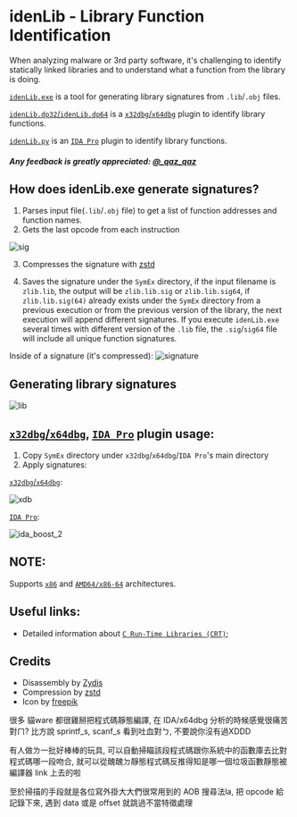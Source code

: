 # idenLib - Library Function Identification

When analyzing malware or 3rd party software, it's challenging to identify statically linked libraries and to understand what a function from the library is doing.

[`idenLib.exe`](https://github.com/secrary/idenLib) is a tool for generating library signatures from `.lib`/`.obj` files.

[`idenLib.dp32`/`idenLib.dp64`](https://github.com/secrary/idenLibX) is a [`x32dbg`/`x64dbg`](https://x64dbg.com) plugin to identify library functions.

[`idenLib.py`](https://github.com/secrary/IDA-scripts/tree/master/idenLib) is an [`IDA Pro`](https://www.hex-rays.com/products/ida/index.shtml) plugin to identify library functions.


##### Any feedback is greatly appreciated: [@_qaz_qaz](https://twitter.com/_qaz_qaz)

## How does idenLib.exe generate signatures?

1. Parses input file(`.lib`/`.obj` file) to get a list of function addresses and function names.
2. Gets the last opcode from each instruction

![sig](https://user-images.githubusercontent.com/16405698/52433535-35442500-2b05-11e9-92a2-7ed0dfb319ab.png)

3. Compresses the signature with [zstd](https://github.com/facebook/zstd)

4. Saves the signature under the `SymEx` directory, if the input filename is `zlib.lib`, the output will be `zlib.lib.sig` or `zlib.lib.sig64`,
if `zlib.lib.sig(64)` already exists under the `SymEx` directory from a previous execution or from the previous version of the library, the next execution will append different signatures.
If you execute `idenLib.exe` several times with different version of the `.lib` file, the `.sig`/`sig64` file will include all unique function signatures.

Inside of a signature (it's compressed):
![signature](https://user-images.githubusercontent.com/16405698/52490971-e9a18200-2bbd-11e9-8d29-e85a71826c8f.png)

## Generating library signatures

![lib](https://user-images.githubusercontent.com/16405698/52433541-35dcbb80-2b05-11e9-918a-6d39afc5de91.gif)

## [`x32dbg`/`x64dbg`](https://x64dbg.com), [`IDA Pro`](https://www.hex-rays.com/products/ida/index.shtml) plugin usage:

1. Copy `SymEx` directory under `x32dbg`/`x64dbg`/`IDA Pro`'s main directory
2. Apply signatures:

[`x32dbg`/`x64dbg`](https://github.com/secrary/idenLibX):

![xdb](https://user-images.githubusercontent.com/16405698/52433536-35442500-2b05-11e9-990e-8d4889bfe1c6.gif)

[`IDA Pro`](https://github.com/secrary/IDA-scripts/tree/master/idenLib):

![ida_boost_2](https://user-images.githubusercontent.com/16405698/52433540-35dcbb80-2b05-11e9-9dd3-9bb44d678ea5.gif)

## NOTE:
Supports [`x86`](https://en.wikipedia.org/wiki/X86) and [`AMD64/x86-64`](https://en.wikipedia.org/wiki/X86-64) architectures.

## Useful links:
- Detailed information about [`C Run-Time Libraries (CRT)`](https://docs.microsoft.com/en-us/cpp/c-runtime-library/crt-library-features);

## Credits
- Disassembly by [Zydis](https://zydis.re)
- Compression by [zstd](https://github.com/facebook/zstd)
- Icon by [freepik](https://www.flaticon.com/authors/freepik)

很多 貓ware 都很雞掰把程式碼靜態編譯, 在 IDA/x64dbg 分析的時候感覺很痛苦對ㄇ? 比方說 sprintf_s, scanf_s 看到吐血對ㄅ, 不要說你沒有過XDDD

有人做ㄌ一批好棒棒的玩具, 可以自動掃瞄該段程式碼跟你系統中的函數庫去比對程式碼哪一段吻合, 就可以從醜醜ㄉ靜態程式碼反推得知是哪一個垃圾函數靜態被編譯器 link 上去的啦

至於掃描的手段就是各位寫外掛大大們很常用到的 AOB 搜尋法la, 把 opcode 給記錄下來, 遇到 data 或是 offset 就跳過不當特徵處理

